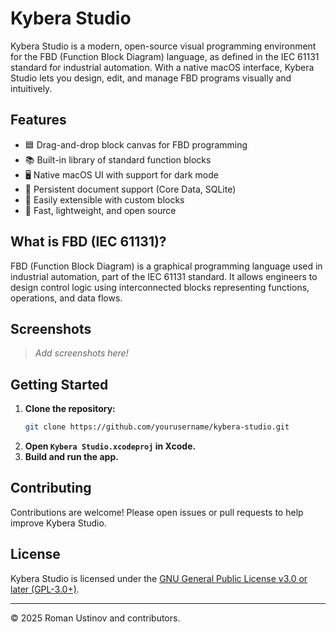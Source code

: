 # Kybera Studio

Kybera Studio is a modern, open-source visual programming environment for the FBD (Function Block Diagram) language, as defined in the IEC 61131 standard for industrial automation. With a native macOS interface, Kybera Studio lets you design, edit, and manage FBD programs visually and intuitively.

## Features

- 🟦 Drag-and-drop block canvas for FBD programming  
- 📚 Built-in library of standard function blocks  
- 🖥️ Native macOS UI with support for dark mode  
- 💾 Persistent document support (Core Data, SQLite)  
- 🧩 Easily extensible with custom blocks  
- 🚀 Fast, lightweight, and open source

## What is FBD (IEC 61131)?

FBD (Function Block Diagram) is a graphical programming language used in industrial automation, part of the IEC 61131 standard. It allows engineers to design control logic using interconnected blocks representing functions, operations, and data flows.

## Screenshots

> _Add screenshots here!_

## Getting Started

1. **Clone the repository:**
   ```sh
   git clone https://github.com/yourusername/kybera-studio.git
   ```
2. **Open `Kybera Studio.xcodeproj` in Xcode.**
3. **Build and run the app.**

## Contributing

Contributions are welcome! Please open issues or pull requests to help improve Kybera Studio.

## License

Kybera Studio is licensed under the [GNU General Public License v3.0 or later (GPL-3.0+)](https://www.gnu.org/licenses/gpl-3.0.html).

---

© 2025 Roman Ustinov and contributors.